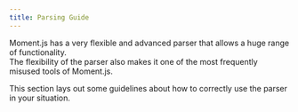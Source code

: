 ```yaml
---
title: Parsing Guide
---
```


Moment.js has a very flexible and advanced parser that allows a huge range of functionality.  
The flexibility of the parser also makes it one of the most frequently misused tools of Moment.js.

This section lays out some guidelines about how to correctly use the parser in your situation.